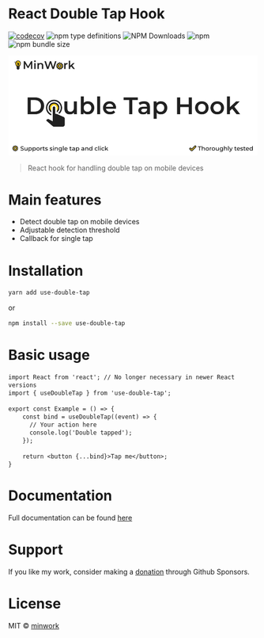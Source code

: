 # React Double Tap Hook


[![codecov](https://codecov.io/gh/minwork/react/branch/main/graph/badge.svg?token=2KPMMSLDOM)](https://codecov.io/gh/minwork/react)
![npm type definitions](https://img.shields.io/npm/types/use-double-tap)
![NPM Downloads](https://img.shields.io/npm/dm/use-double-tap)
![npm](https://img.shields.io/npm/v/use-double-tap)
![npm bundle size](https://img.shields.io/bundlephobia/minzip/use-double-tap)

![React Double Tap Hook](https://raw.githubusercontent.com/minwork/react/main/packages/use-double-tap/images/react-double-tap-hook.webp)

> React hook for handling double tap on mobile devices

# Main features
- Detect double tap on mobile devices
- Adjustable detection threshold
- Callback for single tap

# Installation

```bash
yarn add use-double-tap
```
or
```bash
npm install --save use-double-tap
```

# Basic usage

```tsx
import React from 'react'; // No longer necessary in newer React versions
import { useDoubleTap } from 'use-double-tap';

export const Example = () => {
    const bind = useDoubleTap((event) => {
      // Your action here
      console.log('Double tapped');
    });

    return <button {...bind}>Tap me</button>;
}
```

# Documentation

Full documentation can be found [here](https://minwork.gitbook.io/double-tap-hook/)

# Support

If you like my work, consider making a [donation](https://github.com/sponsors/minwork) through Github Sponsors.

# License

MIT © [minwork](https://github.com/minwork)
